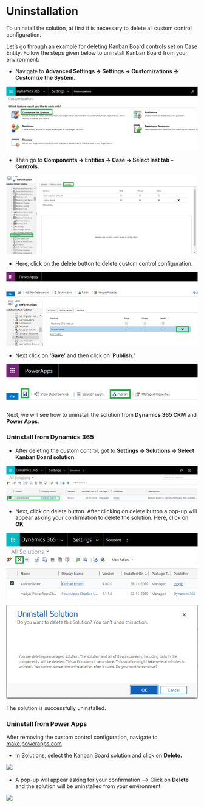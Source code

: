 # Uninstallation

To uninstall the solution, at first it is necessary to delete all custom control configuration.&#x20;

Let’s go through an example for deleting Kanban Board controls set on Case Entity. Follow the steps given below to uninstall Kanban Board from your environment:&#x20;

* Navigate to **Advanced Settings -> Settings -> Customizations -> Customize the System.**

![](<../.gitbook/assets/1 (171).png>)

* Then go to **Components -> Entities -> Case -> Select last tab – Controls.**

![](<../.gitbook/assets/2 (53).png>)

* Here, click on the delete button to delete custom control configuration.

![](<../.gitbook/assets/3 (22).png>)

* Next click on **‘Save’** and then click on ‘**Publish.**’

![](<../.gitbook/assets/4 (21).png>)

Next, we will see how to uninstall the solution from **Dynamics 365 CRM** and **Power Apps**.

### Uninstall from Dynamics 365

* After deleting the custom control, got to **Settings -> Solutions -> Select Kanban Board solution**.

![](<../.gitbook/assets/5 (8).png>)

* Next, click on delete button. After clicking on delete button a pop-up will appear asking your confirmation to delete the solution. Here, click on **OK**

![](<../.gitbook/assets/6 (13).png>)

![](<../.gitbook/assets/1 (45).png>)

The solution is successfully uninstalled.

### Uninstall from Power Apps

After removing the custom control configuration,  navigate to [make.powerapps.com](https://make.powerapps.com/)

* In Solutions, select the Kanban Board solution and click on **Delete.**

![](<../.gitbook/assets/KB Power Apps\_1.png>)

* A pop-up will appear asking for your confirmation --> Click on **Delete** and the solution will be uninstalled from your environment.

![](<../.gitbook/assets/KB Power Apps\_2.png>)

